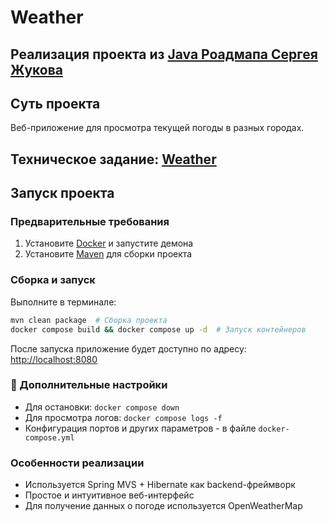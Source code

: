 # Weather

## Реализация проекта из [Java Роадмапа Сергея Жукова](https://zhukovsd.github.io/java-backend-learning-course/)

## Суть проекта
Веб-приложение для просмотра текущей погоды в разных городах.

## Техническое задание: [Weather](https://zhukovsd.github.io/java-backend-learning-course/projects/weather-viewer/)

## Запуск проекта

### Предварительные требования
1. Установите [Docker](https://www.docker.com/) и запустите демона
2. Установите [Maven](https://maven.apache.org/) для сборки проекта

### Сборка и запуск
Выполните в терминале:
```bash
mvn clean package  # Сборка проекта
docker compose build && docker compose up -d  # Запуск контейнеров
```

После запуска приложение будет доступно по адресу:  
[http://localhost:8080](http://localhost:8080)

### 🔧 Дополнительные настройки
- Для остановки: `docker compose down`
- Для просмотра логов: `docker compose logs -f`
- Конфигурация портов и других параметров - в файле `docker-compose.yml`

### Особенности реализации
- Используется Spring MVS + Hibernate как backend-фреймворк
- Простое и интуитивное веб-интерфейс
- Для получение данных о погоде используется OpenWeatherMap
